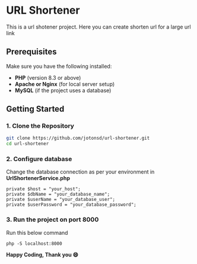 # URL Shortener

This is a url shotener project. Here you can create shorten url for a large url link

## Prerequisites

Make sure you have the following installed:

- **PHP** (version 8.3 or above)
- **Apache or Nginx** (for local server setup)
- **MySQL** (if the project uses a database)

## Getting Started

### 1. Clone the Repository

```bash
git clone https://github.com/jotonsd/url-shortener.git
cd url-shortener
```

### 2. Configure database
Change the database connection as per your environment in **UrlShortenerService.php**

```
private $host = "your_host";
private $dbName = "your_database_name";
private $userName = "your_database_user";
private $userPassword = "your_database_password";
```

### 3. Run the project on port 8000
Run this below command

```
php -S localhost:8000
```

**Happy Coding, Thank you :smile:**

